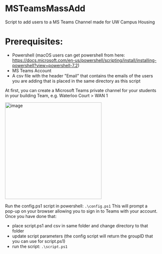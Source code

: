 # MSTeamsMassAdd
Script to add users to a MS Teams Channel made for UW Campus Housing

# Prerequisites:
- Powershell 
  (macOS users can get powershell from here: https://docs.microsoft.com/en-us/powershell/scripting/install/installing-powershell?view=powershell-7.2)
- MS Teams Account
- A csv file with the header "Email" that contains the emails of the users you are adding that is placed in the same directory as this script

At first, you can create a Microsoft Teams private channel for your students in your building Team, e.g. Waterloo Court > WAN 1

<img width="318" alt="image" src="https://user-images.githubusercontent.com/26013798/166160012-81c74785-c3f5-42d9-be49-d01580533806.png">

Run the config.ps1 script in powershell: 
```.\config.ps1```
This will prompt a pop-up on your browser allowing you to sign in to Teams with your account. Once you have done that: 
- place script.ps1 and csv in same folder and change directory to that folder
- update script parameters (the config script will return the groupID that you can use for script.ps1)
- run the script: ```.\script.ps1```
